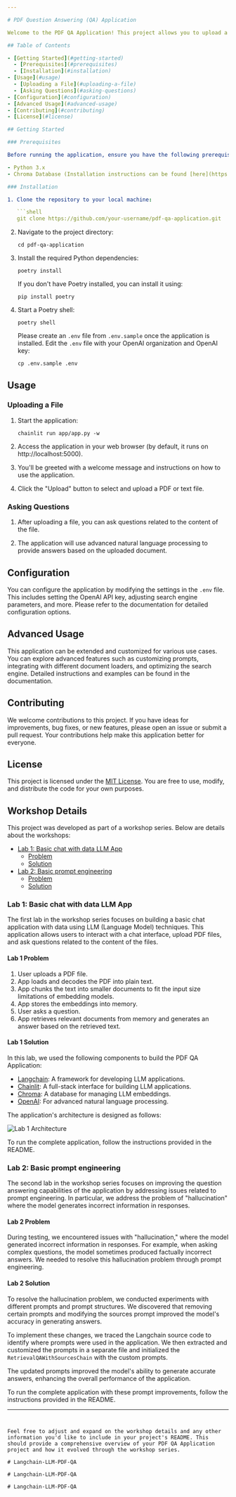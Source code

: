 ```yaml
---

# PDF Question Answering (QA) Application

Welcome to the PDF QA Application! This project allows you to upload a PDF or text file and ask questions about the content of the file. The application uses advanced natural language processing and document search capabilities to provide accurate answers.

## Table of Contents

- [Getting Started](#getting-started)
  - [Prerequisites](#prerequisites)
  - [Installation](#installation)
- [Usage](#usage)
  - [Uploading a File](#uploading-a-file)
  - [Asking Questions](#asking-questions)
- [Configuration](#configuration)
- [Advanced Usage](#advanced-usage)
- [Contributing](#contributing)
- [License](#license)

## Getting Started

### Prerequisites

Before running the application, ensure you have the following prerequisites installed:

- Python 3.x
- Chroma Database (Installation instructions can be found [here](https://docs.trychroma.com/installation))

### Installation

1. Clone the repository to your local machine:

   ```shell
   git clone https://github.com/your-username/pdf-qa-application.git
   ```

2. Navigate to the project directory:

   ```shell
   cd pdf-qa-application
   ```

3. Install the required Python dependencies:

   ```shell
   poetry install
   ```

   If you don't have Poetry installed, you can install it using:

   ```shell
   pip install poetry
   ```

4. Start a Poetry shell:

   ```shell
   poetry shell
   ```

   Please create an `.env` file from `.env.sample` once the application is installed. Edit the `.env` file with your OpenAI organization and OpenAI key:

   ```shell
   cp .env.sample .env
   ```

## Usage

### Uploading a File

1. Start the application:

   ```shell
   chainlit run app/app.py -w
   ```

2. Access the application in your web browser (by default, it runs on http://localhost:5000).

3. You'll be greeted with a welcome message and instructions on how to use the application.

4. Click the "Upload" button to select and upload a PDF or text file.

### Asking Questions

1. After uploading a file, you can ask questions related to the content of the file.

2. The application will use advanced natural language processing to provide answers based on the uploaded document.

## Configuration

You can configure the application by modifying the settings in the `.env` file. This includes setting the OpenAI API key, adjusting search engine parameters, and more. Please refer to the documentation for detailed configuration options.

## Advanced Usage

This application can be extended and customized for various use cases. You can explore advanced features such as customizing prompts, integrating with different document loaders, and optimizing the search engine. Detailed instructions and examples can be found in the documentation.

## Contributing

We welcome contributions to this project. If you have ideas for improvements, bug fixes, or new features, please open an issue or submit a pull request. Your contributions help make this application better for everyone.

## License

This project is licensed under the [MIT License](LICENSE). You are free to use, modify, and distribute the code for your own purposes.

## Workshop Details

This project was developed as part of a workshop series. Below are details about the workshops:

- [Lab 1: Basic chat with data LLM App](#lab-1-basic-chat-with-data-llm-app)
  - [Problem](#lab-1-problem)
  - [Solution](#lab-1-solution)
- [Lab 2: Basic prompt engineering](#lab-2-basic-prompt-engineering)
  - [Problem](#lab-2-problem)
  - [Solution](#lab-2-solution)

### Lab 1: Basic chat with data LLM App

The first lab in the workshop series focuses on building a basic chat application with data using LLM (Language Model) techniques. This application allows users to interact with a chat interface, upload PDF files, and ask questions related to the content of the files.

#### Lab 1 Problem

1. User uploads a PDF file.
2. App loads and decodes the PDF into plain text.
3. App chunks the text into smaller documents to fit the input size limitations of embedding models.
4. App stores the embeddings into memory.
5. User asks a question.
6. App retrieves relevant documents from memory and generates an answer based on the retrieved text.

#### Lab 1 Solution

In this lab, we used the following components to build the PDF QA Application:

- [Langchain](https://python.langchain.com/docs/get_started/introduction): A framework for developing LLM applications.
- [Chainlit](https://docs.chainlit.io/overview): A full-stack interface for building LLM applications.
- [Chroma](https://www.trychroma.com/): A database for managing LLM embeddings.
- [OpenAI](https://openai.com/): For advanced natural language processing.

The application's architecture is designed as follows:

![Lab 1 Architecture](assets/lab1-architecture.png)

To run the complete application, follow the instructions provided in the README.

### Lab 2: Basic prompt engineering

The second lab in the workshop series focuses on improving the question answering capabilities of the application by addressing issues related to prompt engineering. In particular, we address the problem of "hallucination" where the model generates incorrect information in responses.

#### Lab 2 Problem

During testing, we encountered issues with "hallucination," where the model generated incorrect information in responses. For example, when asking complex questions, the model sometimes produced factually incorrect answers. We needed to resolve this hallucination problem through prompt engineering.

#### Lab 2 Solution

To resolve the hallucination problem, we conducted experiments with different prompts and prompt structures. We discovered that removing certain prompts and modifying the sources prompt improved the model's accuracy in generating answers.

To implement these changes, we traced the Langchain source code to identify where prompts were used in the application. We then extracted and customized the prompts in a separate file and initialized the `RetrievalQAWithSourcesChain` with the custom prompts.

The updated prompts improved the model's ability to generate accurate answers, enhancing the overall performance of the application.

To run the complete application with these prompt improvements, follow the instructions provided in the README.

---
```


Feel free to adjust and expand on the workshop details and any other information you'd like to include in your project's README. This should provide a comprehensive overview of your PDF QA Application project and how it evolved through the workshop series.

# Langchain-LLM-PDF-QA

# Langchain-LLM-PDF-QA

# Langchain-LLM-PDF-QA
